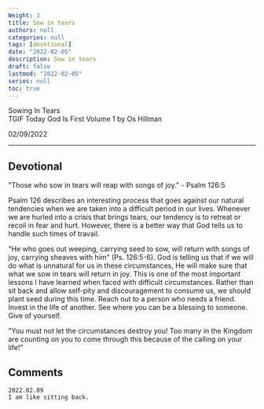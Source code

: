 ```yaml
---
Weight: 3
title: Sow in tears
authors: null
categories: null
tags: [devotional]
date: "2022-02-05"
description: Sow in tears
draft: false
lastmod: "2022-02-05"
series: null
toc: true
---
```


Sowing In Tears  
TGIF Today God Is First Volume 1 by Os Hillman  

02/09/2022  

<!--more-->
---
## Devotional  
"Those who sow in tears will reap with songs of joy." - Psalm 126:5

Psalm 126 describes an interesting process that goes against our natural tendencies when we are taken into a difficult period in our lives. Whenever we are hurled into a crisis that brings tears, our tendency is to retreat or recoil in fear and hurt. However, there is a better way that God tells us to handle such times of travail.  

"He who goes out weeping, carrying seed to sow, will return with songs of joy, carrying sheaves with him" (Ps. 126:5-6). God is telling us that if we will do what is unnatural for us in these circumstances, He will make sure that what we sow in tears will return in joy. This is one of the most important lessons I have learned when faced with difficult circumstances. Rather than sit back and allow self-pity and discouragement to consume us, we should plant seed during this time. Reach out to a person who needs a friend. Invest in the life of another. See where you can be a blessing to someone. Give of yourself.  

"You must not let the circumstances destroy you! Too many in the Kingdom are counting on you to come through this because of the calling on your life!" 


## Comments

    2022.02.09
    I am like sitting back.